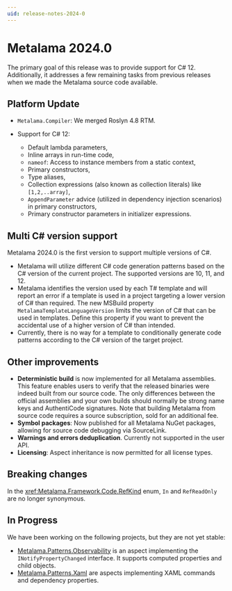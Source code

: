 ```yaml
---
uid: release-notes-2024-0
---
```


# Metalama 2024.0

The primary goal of this release was to provide support for C# 12. Additionally, it addresses a few remaining tasks from previous releases when we made the Metalama source code available.

## Platform Update

* `Metalama.Compiler`: We merged Roslyn 4.8 RTM.
* Support for C# 12:

   * Default lambda parameters,
   * Inline arrays in run-time code,
   * `nameof`: Access to instance members from a static context,
   * Primary constructors,
   * Type aliases,
   * Collection expressions (also known as collection literals) like `[1,2,..array]`,
   * `AppendParameter` advice (utilized in dependency injection scenarios) in primary constructors,
   * Primary constructor parameters in initializer expressions.

## Multi C# version support

Metalama 2024.0 is the first version to support multiple versions of C#.

* Metalama will utilize different C# code generation patterns based on the C# version of the current project. The supported versions are 10, 11, and 12.
* Metalama identifies the version used by each T# template and will report an error if a template is used in a project targeting a lower version of C# than required. The new MSBuild property `MetalamaTemplateLanguageVersion` limits the version of C# that can be used in templates. Define this property if you want to prevent the accidental use of a higher version of C# than intended.
* Currently, there is no way for a template to conditionally generate code patterns according to the C# version of the target project.

## Other improvements

* **Deterministic build** is now implemented for all Metalama assemblies. This feature enables users to verify that the released binaries were indeed built from our source code. The only differences between the official assemblies and your own builds should normally be strong name keys and AuthentiCode signatures. Note that building Metalama from source code requires a source subscription, sold for an additional fee.
* **Symbol packages**: Now published for all Metalama NuGet packages, allowing for source code debugging via SourceLink.
* **Warnings and errors deduplication**. Currently not supported in the user API.
* **Licensing**: Aspect inheritance is now permitted for all license types.

## Breaking changes

In the <xref:Metalama.Framework.Code.RefKind> enum, `In` and `RefReadOnly` are no longer synonymous.

## In Progress

We have been working on the following projects, but they are not yet stable:

* [Metalama.Patterns.Observability](https://github.com/postsharp/Metalama.Patterns/tree/release/2024.0/src/Metalama.Patterns.Observability) is an aspect implementing the `INotifyPropertyChanged` interface. It supports computed properties and child objects.
* [Metalama.Patterns.Xaml](https://github.com/postsharp/Metalama.Patterns/tree/release/2024.0/src/Metalama.Patterns.Xaml) are aspects implementing XAML commands and dependency properties.
